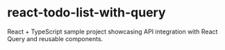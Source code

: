# react-todo-list-with-query
React + TypeScript sample project showcasing API integration with React Query and reusable components.
